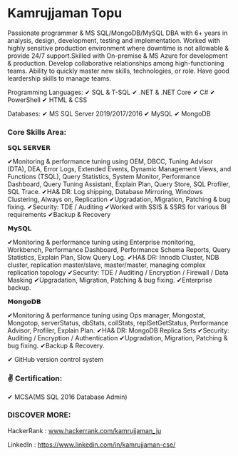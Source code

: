 # Kamrujjaman Topu

Passionate programmer & MS SQL/MongoDB/MySQL DBA with 6+ years in analysis, design, development, testing and implementation. Worked with highly sensitive production environment where downtime is not allowable & provide 24/7 support.Skilled with On-premise & MS Azure for development & production. Develop collaborative relationships among high-functioning teams. Ability to quickly master new skills, technologies, or role. Have good leardership skills to manage teams.

Programming Languages: ✔ SQL & T-SQL ✔ .NET & .NET Core  ✔ C# ✔ PowerShell ✔ HTML & CSS 

Databases: ✔ MS SQL Server 2019/2017/2016  ✔ MySQL  ✔ MongoDB

### Core Skills Area:

𝗦𝗤𝗟 𝗦𝗘𝗥𝗩𝗘𝗥

✔Monitoring & performance tuning using OEM, DBCC, Tuning Advisor (DTA), DEA, Error Logs, Extended Events, Dynamic Management Views, and Functions (TSQL), Query Statistics, System Monitor, Performance Dashboard, Query Tuning Assistant, Explain Plan, Query Store, SQL Profiler, SQL Trace.
✔HA& DR: Log shipping, Database Mirroring, Windows Clustering, Always on, Replication
✔Upgradation, Migration, Patching & bug fixing.
✔Security: TDE / Auditing
✔Worked with SSIS & SSRS for various BI requirements
✔Backup & Recovery

𝗠𝘆𝗦𝗤𝗟

✔Monitoring & performance tuning using Enterprise monitoring, Workbench, Performance Dashboard, Performance Schema Reports, Query Statistics, Explain Plan, Slow Query Log.
✔HA& DR: Innodb Cluster, NDB cluster, replication master/slave, master/master, managing complex replication topology
✔Security: TDE / Auditing / Encryption / Firewall / Data Masking
✔Upgradation, Migration, Patching & bug fixing.
✔Enterprise backup.

𝗠𝗼𝗻𝗴𝗼𝗗𝗕

✔Monitoring & performance tuning using Ops manager, Mongostat, Mongotop, serverStatus, dbStats, collStats, replSetGetStatus, Performance Advisor, Profiler, Explain Plan.
✔HA& DR: MongoDB Replica Sets
✔Security: Auditing / Encryption / Authentication
✔Upgradation, Migration, Patching & bug fixing.
✔Backup & Recovery. 

✔ GitHub version control system


### ✌ Certification:

✔ MCSA(MS SQL 2016 Database Admin)

### DISCOVER MORE:

HackerRank : www.hackerrank.com/kamrujjaman_ju

LinkedIn : https://www.linkedin.com/in/kamrujjaman-cse/
